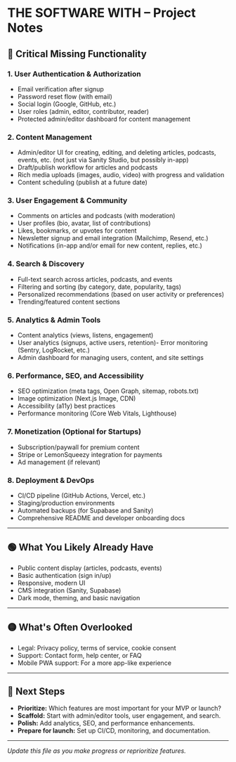 # THE SOFTWARE WITH – Project Notes

## 🚩 Critical Missing Functionality

### 1. User Authentication & Authorization
- Email verification after signup
- Password reset flow (with email)
- Social login (Google, GitHub, etc.)
- User roles (admin, editor, contributor, reader)
- Protected admin/editor dashboard for content management

### 2. Content Management
- Admin/editor UI for creating, editing, and deleting articles, podcasts, events, etc. (not just via Sanity Studio, but possibly in-app)
- Draft/publish workflow for articles and podcasts
- Rich media uploads (images, audio, video) with progress and validation
- Content scheduling (publish at a future date)

### 3. User Engagement & Community
- Comments on articles and podcasts (with moderation)
- User profiles (bio, avatar, list of contributions)
- Likes, bookmarks, or upvotes for content
- Newsletter signup and email integration (Mailchimp, Resend, etc.)
- Notifications (in-app and/or email for new content, replies, etc.)

### 4. Search & Discovery
- Full-text search across articles, podcasts, and events
- Filtering and sorting (by category, date, popularity, tags)
- Personalized recommendations (based on user activity or preferences)
- Trending/featured content sections

### 5. Analytics & Admin Tools
- Content analytics (views, listens, engagement)
- User analytics (signups, active users, retention)- Error monitoring (Sentry, LogRocket, etc.)
- Admin dashboard for managing users, content, and site settings

### 6. Performance, SEO, and Accessibility
- SEO optimization (meta tags, Open Graph, sitemap, robots.txt)
- Image optimization (Next.js Image, CDN)
- Accessibility (a11y) best practices
- Performance monitoring (Core Web Vitals, Lighthouse)

### 7. Monetization (Optional for Startups)
- Subscription/paywall for premium content
- Stripe or LemonSqueezy integration for payments
- Ad management (if relevant)

### 8. Deployment & DevOps
- CI/CD pipeline (GitHub Actions, Vercel, etc.)
- Staging/production environments
- Automated backups (for Supabase and Sanity)
- Comprehensive README and developer onboarding docs

---

## 🟢 What You Likely Already Have
- Public content display (articles, podcasts, events)
- Basic authentication (sign in/up)
- Responsive, modern UI
- CMS integration (Sanity, Supabase)
- Dark mode, theming, and basic navigation

---

## 🟡 What's Often Overlooked
- Legal: Privacy policy, terms of service, cookie consent
- Support: Contact form, help center, or FAQ
- Mobile PWA support: For a more app-like experience

---

## 🚀 Next Steps
- **Prioritize:** Which features are most important for your MVP or launch?
- **Scaffold:** Start with admin/editor tools, user engagement, and search.
- **Polish:** Add analytics, SEO, and performance enhancements.
- **Prepare for launch:** Set up CI/CD, monitoring, and documentation.

---

*Update this file as you make progress or reprioritize features.* 